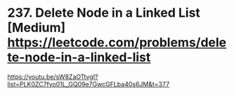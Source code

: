 # 237. Delete Node in a Linked List [Medium] https://leetcode.com/problems/delete-node-in-a-linked-list
https://youtu.be/sW8ZaOTtvgI?list=PLK0ZC7fyo01L_GQ09e7GwcGFLba40s6JM&t=377


